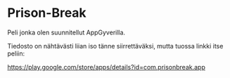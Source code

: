 # Prison-Break
Peli jonka olen suunnitellut AppGyverilla.

Tiedosto on nähtävästi liian iso tänne siirrettäväksi, mutta tuossa linkki itse peliin:

https://play.google.com/store/apps/details?id=com.prisonbreak.app
